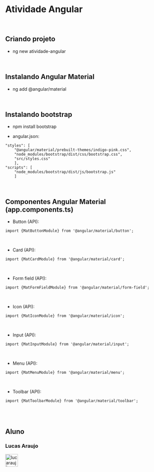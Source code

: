 # Atividade Angular

<br>

## Criando projeto

- ng new atividade-angular

<br>

## Instalando Angular Material

- ng add @angular/material

<br>

## Instalando bootstrap

- npm install bootstrap

- angular.json:

```
"styles": [
	"@angular/material/prebuilt-themes/indigo-pink.css",
	"node_modules/bootstrap/dist/css/bootstrap.css",
	"src/styles.css"
	],
"scripts": [
	"node_modules/bootstrap/dist/js/bootstrap.js"
	]
```

<br>

## Componentes Angular Material (app.components.ts)

- Button (API):
```
import {MatButtonModule} from '@angular/material/button';
```

<br>

- Card (API):
```
import {MatCardModule} from '@angular/material/card';
```

<br>

- Form field (API):
```
import {MatFormFieldModule} from '@angular/material/form-field';
```

<br>

- Icon (API):
```
import {MatIconModule} from '@angular/material/icon';
```

<br>

- Input (API):
```
import {MatInputModule} from '@angular/material/input';
```

<br>

- Menu (API):
```
import {MatMenuModule} from '@angular/material/menu';
```

<br>

- Toolbar (API):
```
import {MatToolbarModule} from '@angular/material/toolbar';
```

<br>













<br>

## Aluno

### Lucas Araujo

<a href="https://www.linkedin.com/in/lucarauj"><img alt="lucarauj | LinkdeIN" width="40px" src="https://user-images.githubusercontent.com/43545812/144035037-0f415fc7-9f96-4517-a370-ccc6e78a714b.png" /></a>
